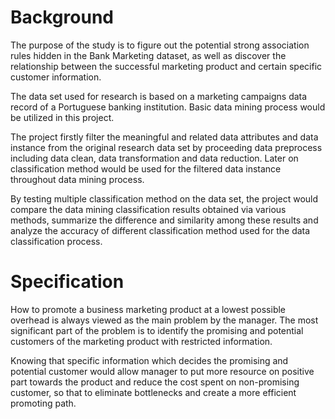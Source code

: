 # Background 
The purpose of the study is to figure out the potential strong association rules hidden in the Bank Marketing dataset, as well as discover the relationship between the successful marketing product and certain specific customer information. 

The data set used for research is based on a marketing campaigns data record of a Portuguese banking institution. Basic data mining process would be utilized in this project. 

The project firstly filter the meaningful and related data attributes and data instance from the original research data set by proceeding data preprocess including data clean, data transformation and data reduction. Later on classification method would be used for the filtered data instance throughout data mining process. 

By testing multiple classification method on the data set, the project would compare the data mining classification results obtained via various methods, summarize the difference and similarity among these results and analyze the accuracy of different classification method used for the data classification process.

# Specification
How to promote a business marketing product at a lowest possible overhead is always viewed as the main problem by the manager. The most significant part of the problem is to identify the promising and potential customers of the marketing product with restricted information.

Knowing that specific information which decides the promising and potential customer would allow manager to put more resource on positive part towards the product and reduce the cost spent on non-promising customer, so that to eliminate bottlenecks and create a more efficient promoting path.
